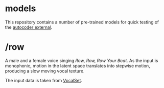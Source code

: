# models

This repository contains a number of pre-trained models for quick testing of the [autocoder external](https://).

# /row

A male and a female voice singing *Row, Row, Row Your Boat.*
As the input is monophonic, motion in the latent space translates into stepwise motion, producing a slow moving vocal texture.

The input data is taken from [VocalSet](https://zenodo.org/record/1203819).
